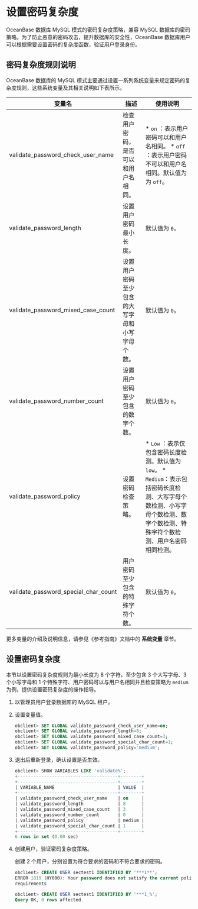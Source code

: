 设置密码复杂度 
============================

OceanBase 数据库 MySQL 模式的密码复杂度策略，兼容 MySQL 数据库的密码策略。为了防止恶意的密码攻击，提升数据库的安全性，OceanBase 数据库用户可以根据需要设置密码的复杂度函数，验证用户登录身份。

密码复杂度规则说明 
------------------------------

OceanBase 数据库的 MySQL 模式主要通过设置一系列系统变量来规定密码的复杂度规则，这些系统变量及其相关说明如下表所示。


|                 变量名                  |           描述            |                                                                                            使用说明                                                                                             |
|--------------------------------------|-------------------------|---------------------------------------------------------------------------------------------------------------------------------------------------------------------------------------------|
| validate_password_check_user_name    | 检查用户密码，是否可以和用户名相同。      | * `on` ：表示用户密码可以和用户名相同。   * `off` ：表示用户密码不可以和用户名相同。默认值为为 `off`。                                          |
| validate_password_length             | 设置用户密码最小长度。             | 默认值为 `0`。                                                                                                                                                                                   |
| validate_password_mixed_case_count   | 设置用户密码至少包含的大写字母和小写字母个数。 | 默认值为 `0`。                                                                                                                                                                                   |
| validate_password_number_count       | 设置用户密码至少包含的数字个数。        | 默认值为 `0`。                                                                                                                                                                                   |
| validate_password_policy             | 设置密码检查策略。               | * `Low` ：表示仅包含密码长度检测。默认值为 `low`。   * `Medium`：表示包括密码长度检测、大写字母个数检测、小写字母个数检测、数字个数检测、特殊字符个数检测、用户名密码相同检测。    |
| validate_password_special_char_count | 用户密码至少包含的特殊字符个数。        | 默认值为 `0`。                                                                                                                                                                                   |



更多变量的介绍及说明信息，请参见《参考指南》文档中的 **系统变量** 章节。

设置密码复杂度 
----------------------------

本节以设置密码复杂度规则为最小长度为 8 个字符，至少包含 3 个大写字母、3 个小写字母和 1 个特殊字符、用户密码可以与用户名相同并且检查策略为 `medium` 为例，提供设置密码复杂度的操作指导。

1. 以管理员用户登录数据库的 MySQL 租户。

   

2. 设置变量值。

   ```sql
   obclient> SET GLOBAL validate_password_check_user_name=on;
   obclient> SET GLOBAL validate_password_length=8;
   obclient> SET GLOBAL validate_password_mixed_case_count=3;
   obclient> SET GLOBAL validate_password_special_char_count=1;
   obclient> SET GLOBAL validate_password_policy='medium';
   ```

   

3. 退出后重新登录，确认设置是否生效。

   ```sql
   obclient> SHOW VARIABLES LIKE 'validate%';
   +--------------------------------------+--------+
   +--------------------------------------+--------+
   | VARIABLE_NAME                        | VALUE  |
   +--------------------------------------+--------+
   | validate_password_check_user_name    | on     |
   | validate_password_length             | 8      |
   | validate_password_mixed_case_count   | 3      |
   | validate_password_number_count       | 0      |
   | validate_password_policy             | medium |
   | validate_password_special_char_count | 1      |
   +--------------------------------------+--------+
   6 rows in set (0.00 sec)
   ```

   

4. 创建用户，验证密码复杂度策略。

   创建 2 个用户，分别设置为符合要求的密码和不符合要求的密码。

   ```sql
   obclient> CREATE USER sectest1 IDENTIFIED BY '***1**';
   ERROR 1819 (HY000): Your password does not satisfy the current policy
   requirements
   
   obclient> CREATE USER sectest1 IDENTIFIED BY '***1_%';
   Query OK, 0 rows affected
   ```

   



